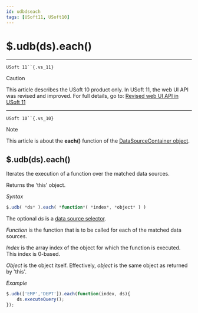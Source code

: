 ```yaml
---
id: udbdseach
tags: [USoft11, USoft10]
---
```

# $.udb(ds).each()



----

`USoft 11``{.vs_11}`

> [!CAUTION]
> This article describes the USoft 10 product only.
> In USoft 11, the web UI API was revised and improved. For full details, go to:
> [Revised web UI API in USoft 11](/docs/Web_and_app_UIs/UDB_udb/Revised_web_UI_API_in_USoft_11.md)

----

`USoft 10``{.vs_10}`

> [!NOTE]
> This article is about the **each()** function of the [DataSourceContainer object](/docs/Web_and_app_UIs/UDB_DataSourceContainer).

## **$.udb(ds).each()**

Iterates the execution of a function over the matched data sources.

Returns the 'this' object.

*Syntax*

```js
$.udb( *ds* ).each( *function*( *index*, *object* ) )
```

The optional *ds* is a [data source selector](/docs/Web_and_app_UIs/UDB_DataSourceMetaContainer/UDB_DataSourceMetaContainer_object.md).

*Function* is the function that is to be called for each of the matched data sources.

*Index* is the array index of the object for which the function is executed. This index is 0-based.

*Object* is the object itself. Effectively, *object* is the same object as returned by 'this'.

*Example*

```js
$.udb(['EMP','DEPT']).each(function(index, ds){
    ds.executeQuery();
});
```

 
